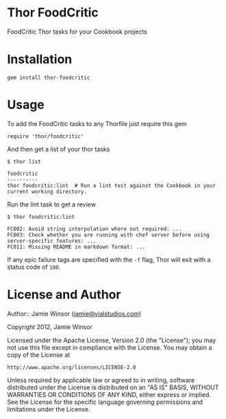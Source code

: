 # Thor FoodCritic

FoodCritic Thor tasks for your Cookbook projects

# Installation

    gem install thor-foodcritic

# Usage

To add the FoodCritic tasks to any Thorfile just require this gem

    require 'thor/foodcritic'

And then get a list of your thor tasks

    $ thor list

    foodcritic
    ----------
    thor foodcritic:lint  # Run a lint test against the Cookbook in your current working directory.

Run the lint task to get a review

    $ thor foodcritic:lint

    FC002: Avoid string interpolation where not required: ...
    FC003: Check whether you are running with chef server before using server-specific features: ...
    FC011: Missing README in markdown format: ...

If any epic failure tags are specified with the `-f` flag, Thor will exit with a status code of `100`.

# License and Author

Author:: Jamie Winsor (<jamie@vialstudios.com>)

Copyright 2012, Jamie Winsor

Licensed under the Apache License, Version 2.0 (the "License");
you may not use this file except in compliance with the License.
You may obtain a copy of the License at

    http://www.apache.org/licenses/LICENSE-2.0

Unless required by applicable law or agreed to in writing, software
distributed under the License is distributed on an "AS IS" BASIS,
WITHOUT WARRANTIES OR CONDITIONS OF ANY KIND, either express or implied.
See the License for the specific language governing permissions and
limitations under the License.
